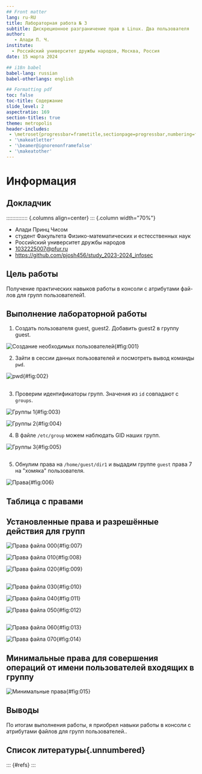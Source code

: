 ```yaml
---
## Front matter
lang: ru-RU
title: Лабораторная работа № 3
subtitle: Дискреционное разграничение прав в Linux. Два пользователя
author:
   - Алади П. Ч.
institute:
  - Российский университет дружбы народов, Москва, Россия
date: 15 марта 2024

## i18n babel
babel-lang: russian
babel-otherlangs: english

## Formatting pdf
toc: false
toc-title: Содержание
slide_level: 2
aspectratio: 169
section-titles: true
theme: metropolis
header-includes:
 - \metroset{progressbar=frametitle,sectionpage=progressbar,numbering=fraction}
 - '\makeatletter'
 - '\beamer@ignorenonframefalse'
 - '\makeatother'
---
```


# Информация

## Докладчик

:::::::::::::: {.columns align=center}
::: {.column width="70%"}

  * Алади Принц Чисом
  * студент Факультета Физико-математических и естесственных наук 
  * Российский университет дружбы народов
  * [1032225007@pfur.ru](mailto:1032225007@pfur.ru)
  * <https://github.com/pjosh456/study_2023-2024_infosec>

## Цель работы

Получение практических навыков работы в консоли с атрибутами фай-
лов для групп пользователей1.

## Выполнение лабораторной работы

 1. Создать пользователя guest, guest2. Добавить guest2 в группу guest. 

![Создание необходимых пользователей](image/1.png){#fig:001}

2. Зайти в сессии данных пользователей и посмотреть вывод команды `pwd`.

![pwd](image/2.png){#fig:002}

##
3. Проверим идентификаторы групп. Значения из `id` совпадают с `groups`.

![Группы 1](image/3.png){#fig:003}

![Группы 2](image/4.png){#fig:004}

4. В файле `/etc/group` можем наблюдать GID наших групп.

![Группы 3](image/5.png){#fig:005}

##

5. Обнулим права на `/home/guest/dir1` и выдадим группе `guest` права 7 на "хомяка" пользователя.

![Права](image/6.png){#fig:006}

## Таблица с правами

## Установленные права и разрешённые действия для групп

![Права файла 000](image/7.png){#fig:007} 

![Права файла 010](image/8.png){#fig:008} 

![Права файла 020](image/9.png){#fig:009} 

##

![Права файла 030](image/10.png){#fig:010} 

![Права файла 040](image/11.png){#fig:011} 

![Права файла 050](image/12.png){#fig:012} 

##
![Права файла 060](image/13.png){#fig:013} 

![Права файла 070](image/14.png){#fig:014} 

## Минимальные права для совершения операций от имени пользователей входящих в группу

![Минимальные права](image/15.png){#fig:015} 

## Выводы

По итогам выполнения работы, я приобрел навыки работы в консоли с атрибутами файлов для групп пользователей..

## Список литературы{.unnumbered}

::: {#refs}
:::





